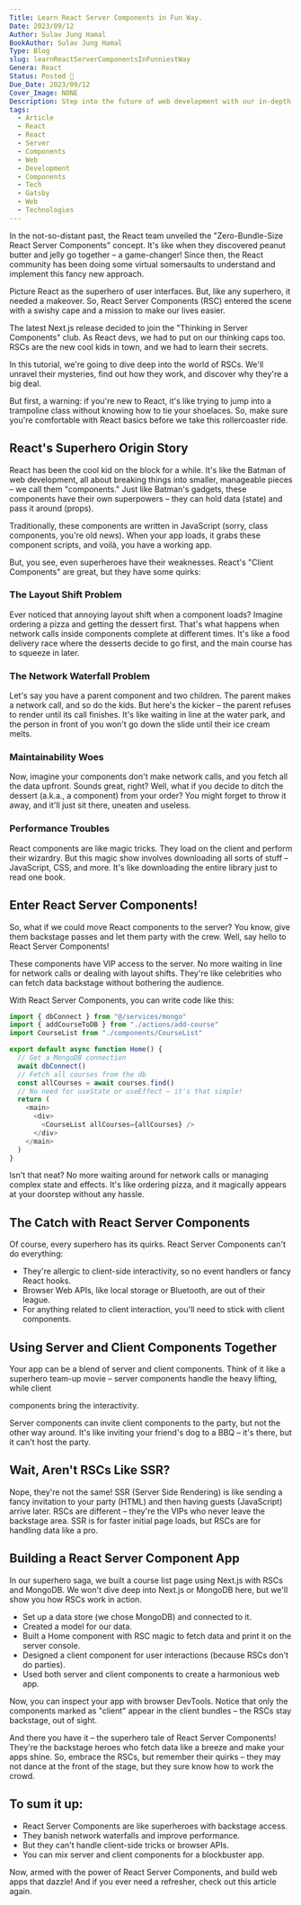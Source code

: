 ```yaml
---
Title: Learn React Server Components in Fun Way.
Date: 2023/09/12
Author: Sulav Jung Hamal
BookAuthor: Sulav Jung Hamal
Type: Blog
slug: learnReactServerComponentsInFunniestWay
Genera: React
Status: Posted 🔗
Due_Date: 2023/09/12
Cover_Image: NONE
Description: Step into the future of web development with our in-depth exploration of React Server Components (RSCs). In this enlightening article, we demystify the transformative power of RSCs and how they are reshaping the way we build web applications.
tags:
  - Article
  - React
  - React
  - Server
  - Components
  - Web
  - Development
  - Components
  - Tech
  - Gatsby
  - Web
  - Technologies
---
```


In the not-so-distant past, the React team unveiled the "Zero-Bundle-Size React Server Components" concept. It's like when they discovered peanut butter and jelly go together – a game-changer! Since then, the React community has been doing some virtual somersaults to understand and implement this fancy new approach.

Picture React as the superhero of user interfaces. But, like any superhero, it needed a makeover. So, React Server Components (RSC) entered the scene with a swishy cape and a mission to make our lives easier.

The latest Next.js release decided to join the "Thinking in Server Components" club. As React devs, we had to put on our thinking caps too. RSCs are the new cool kids in town, and we had to learn their secrets.

In this tutorial, we're going to dive deep into the world of RSCs. We'll unravel their mysteries, find out how they work, and discover why they're a big deal.

But first, a warning: if you're new to React, it's like trying to jump into a trampoline class without knowing how to tie your shoelaces. So, make sure you're comfortable with React basics before we take this rollercoaster ride.

## React's Superhero Origin Story

React has been the cool kid on the block for a while. It's like the Batman of web development, all about breaking things into smaller, manageable pieces – we call them "components." Just like Batman's gadgets, these components have their own superpowers – they can hold data (state) and pass it around (props).

Traditionally, these components are written in JavaScript (sorry, class components, you're old news). When your app loads, it grabs these component scripts, and voilà, you have a working app.

But, you see, even superheroes have their weaknesses. React's "Client Components" are great, but they have some quirks:

### The Layout Shift Problem

Ever noticed that annoying layout shift when a component loads? Imagine ordering a pizza and getting the dessert first. That's what happens when network calls inside components complete at different times. It's like a food delivery race where the desserts decide to go first, and the main course has to squeeze in later.

### The Network Waterfall Problem

Let's say you have a parent component and two children. The parent makes a network call, and so do the kids. But here's the kicker – the parent refuses to render until its call finishes. It's like waiting in line at the water park, and the person in front of you won't go down the slide until their ice cream melts.

### Maintainability Woes

Now, imagine your components don't make network calls, and you fetch all the data upfront. Sounds great, right? Well, what if you decide to ditch the dessert (a.k.a., a component) from your order? You might forget to throw it away, and it'll just sit there, uneaten and useless.

### Performance Troubles

React components are like magic tricks. They load on the client and perform their wizardry. But this magic show involves downloading all sorts of stuff – JavaScript, CSS, and more. It's like downloading the entire library just to read one book.

## Enter React Server Components!

So, what if we could move React components to the server? You know, give them backstage passes and let them party with the crew. Well, say hello to React Server Components!

These components have VIP access to the server. No more waiting in line for network calls or dealing with layout shifts. They're like celebrities who can fetch data backstage without bothering the audience.

With React Server Components, you can write code like this:

```js
import { dbConnect } from "@/services/mongo"
import { addCourseToDB } from "./actions/add-course"
import CourseList from "./components/CourseList"

export default async function Home() {
  // Get a MongoDB connection
  await dbConnect()
  // Fetch all courses from the db
  const allCourses = await courses.find()
  // No need for useState or useEffect – it's that simple!
  return (
    <main>
      <div>
        <CourseList allCourses={allCourses} />
      </div>
    </main>
  )
}
```

Isn't that neat? No more waiting around for network calls or managing complex state and effects. It's like ordering pizza, and it magically appears at your doorstep without any hassle.

## The Catch with React Server Components

Of course, every superhero has its quirks. React Server Components can't do everything:

- They're allergic to client-side interactivity, so no event handlers or fancy React hooks.
- Browser Web APIs, like local storage or Bluetooth, are out of their league.
- For anything related to client interaction, you'll need to stick with client components.

## Using Server and Client Components Together

Your app can be a blend of server and client components. Think of it like a superhero team-up movie – server components handle the heavy lifting, while client

components bring the interactivity.

Server components can invite client components to the party, but not the other way around. It's like inviting your friend's dog to a BBQ – it's there, but it can't host the party.

## Wait, Aren't RSCs Like SSR?

Nope, they're not the same! SSR (Server Side Rendering) is like sending a fancy invitation to your party (HTML) and then having guests (JavaScript) arrive later. RSCs are different – they're the VIPs who never leave the backstage area. SSR is for faster initial page loads, but RSCs are for handling data like a pro.

## Building a React Server Component App

In our superhero saga, we built a course list page using Next.js with RSCs and MongoDB. We won't dive deep into Next.js or MongoDB here, but we'll show you how RSCs work in action.

- Set up a data store (we chose MongoDB) and connected to it.
- Created a model for our data.
- Built a Home component with RSC magic to fetch data and print it on the server console.
- Designed a client component for user interactions (because RSCs don't do parties).
- Used both server and client components to create a harmonious web app.

Now, you can inspect your app with browser DevTools. Notice that only the components marked as "client" appear in the client bundles – the RSCs stay backstage, out of sight.

And there you have it – the superhero tale of React Server Components! They're the backstage heroes who fetch data like a breeze and make your apps shine. So, embrace the RSCs, but remember their quirks – they may not dance at the front of the stage, but they sure know how to work the crowd.

## To sum it up:

- React Server Components are like superheroes with backstage access.
- They banish network waterfalls and improve performance.
- But they can't handle client-side tricks or browser APIs.
- You can mix server and client components for a blockbuster app.

Now, armed with the power of React Server Components, and build web apps that dazzle! And if you ever need a refresher, check out this article again.
